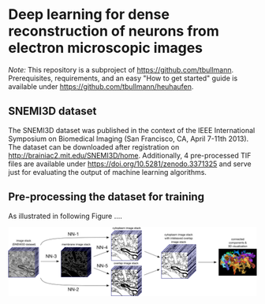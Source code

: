 # Deep learning for dense reconstruction of neurons from electron microscopic images

*Note:* This repository is a subproject of https://github.com/tbullmann. Prerequisites, requirements, and an easy "How to get started" guide is available under https://github.com/tbullmann/heuhaufen.

## SNEMI3D dataset

The SNEMI3D dataset was published in the context of the IEEE International Symposium on Biomedical Imaging (San Francisco, CA, April 7-11th 2013). The dataset can be downloaded after registration on http://brainiac2.mit.edu/SNEMI3D/home. Additionally, 4 pre-processed TIF files are available under https://doi.org/10.5281/zenodo.3371325 and serve just for evaluating the output of machine learning algorithms.

## Pre-processing the dataset for training

As illustrated in following Figure ....

![Result](documentation/full_workflow.PNG)
